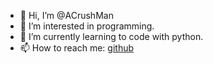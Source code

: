 - 👋 Hi, I’m @ACrushMan
- 👀 I’m interested in programming.
- 🌱 I’m currently learning to code with python.
- 📫 How to reach me: [github](https://github.com/ACrushMan)
